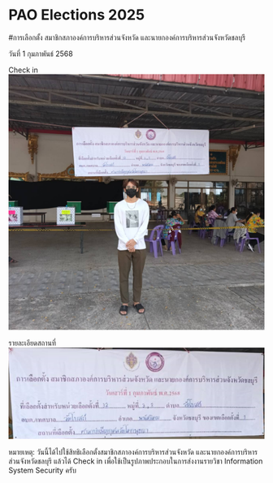 # PAO Elections 2025

#การเลือกตั้ง สมาชิกสภาองค์การบริหารส่วนจังหวัด และนายกองค์การบริหารส่วนจังหวัดชลบุรี

วันที่ 1 กุมภาพันธ์ 2568

Check in
![checkin pao](images/pao-elections.jpg)

รายละเอียดสถานที่
![locations](images/locations.png)

หมายเหตุ: วันนี้ได้ไปใช้สิทธิเลือกตั้งสมาชิกสภาองค์การบริหารส่วนจังหวัด และนายกองค์การบริหารส่วนจังหวัดชลบุรี แล้วได้ Check in เพื่อใช้เป็นรูปภาพประกอบในการส่งงานรายวิชา Information System Security ครับ
